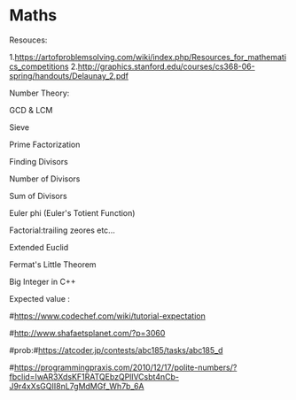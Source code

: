 # Maths

Resouces:

1.https://artofproblemsolving.com/wiki/index.php/Resources_for_mathematics_competitions
2.http://graphics.stanford.edu/courses/cs368-06-spring/handouts/Delaunay_2.pdf


Number Theory:

GCD & LCM

Sieve

Prime Factorization

Finding Divisors

Number of Divisors

Sum of Divisors

Euler phi (Euler's Totient Function)

Factorial:trailing zeores etc...

Extended Euclid

Fermat's Little Theorem

Big Integer in C++

Expected value :

#https://www.codechef.com/wiki/tutorial-expectation

#http://www.shafaetsplanet.com/?p=3060

#prob:#https://atcoder.jp/contests/abc185/tasks/abc185_d

#https://programmingpraxis.com/2010/12/17/polite-numbers/?fbclid=IwAR3XdsKF1RATQEbzQPllVCsbt4nCb-J9r4xXsGQII8nL7gMdMGf_Wh7b_6A
